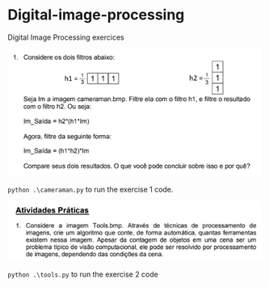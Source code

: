 # Digital-image-processing
Digital Image Processing exercices

![exercise_1](./doc/exercise1.png)

`python .\cameraman.py` to run the exercise 1 code.

![exercise_2](./doc/exercise2.png)

`python .\tools.py` to run the exercise 2 code